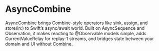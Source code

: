 # AsyncCombine
AsyncCombine brings Combine-style operators like sink, assign, and store(in:) to Swift’s async/await world. Built on AsyncSequence and Observation, it makes reacting to @Observable models simple, adds CurrentValueRelay for replay-1 streams, and bridges state between your domain and UI without Combine.
